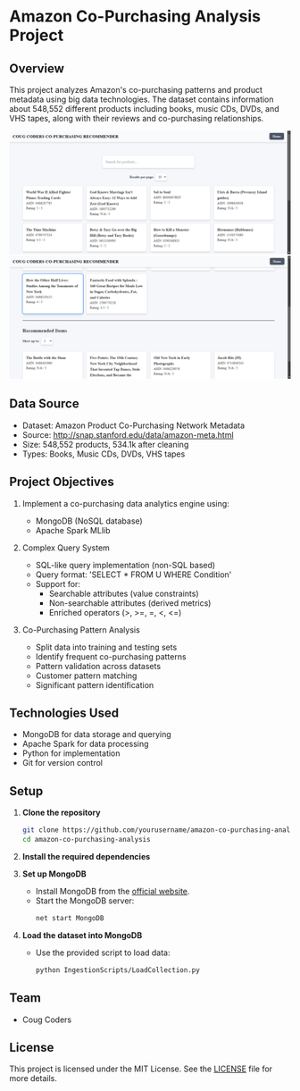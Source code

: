 # Amazon Co-Purchasing Analysis Project

## Overview
This project analyzes Amazon's co-purchasing patterns and product metadata using big data technologies. The dataset contains information about 548,552 different products including books, music CDs, DVDs, and VHS tapes, along with their reviews and co-purchasing relationships.

![Project Overview](./images/GuiSearch.png)
![Project Overview](./images/GuiResults.png)

## Data Source
- Dataset: Amazon Product Co-Purchasing Network Metadata
- Source: http://snap.stanford.edu/data/amazon-meta.html
- Size: 548,552 products, 534.1k after cleaning
- Types: Books, Music CDs, DVDs, VHS tapes

## Project Objectives
1. Implement a co-purchasing data analytics engine using:
   - MongoDB (NoSQL database)
   - Apache Spark MLlib

2. Complex Query System
   - SQL-like query implementation (non-SQL based)
   - Query format: 'SELECT * FROM U WHERE Condition'
   - Support for:
     - Searchable attributes (value constraints)
     - Non-searchable attributes (derived metrics)
     - Enriched operators (>, >=, =, <, <=)

3. Co-Purchasing Pattern Analysis
   - Split data into training and testing sets
   - Identify frequent co-purchasing patterns
   - Pattern validation across datasets
   - Customer pattern matching
   - Significant pattern identification

## Technologies Used
- MongoDB for data storage and querying
- Apache Spark for data processing
- Python for implementation
- Git for version control


## Setup
1. **Clone the repository**
   ```sh
   git clone https://github.com/yourusername/amazon-co-purchasing-analysis.git
   cd amazon-co-purchasing-analysis
   ```

2. **Install the required dependencies**

3. **Set up MongoDB**
   - Install MongoDB from the [official website](https://www.mongodb.com/try/download/community).
   - Start the MongoDB server:
     ```sh
     net start MongoDB
     ```

4. **Load the dataset into MongoDB**
   - Use the provided script to load data:
     ```sh
     python IngestionScripts/LoadCollection.py
     ```


## Team
* Coug Coders

## License
This project is licensed under the MIT License. See the [LICENSE](LICENSE) file for more details.